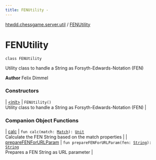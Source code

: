```yaml
---
title: FENUtility - 
---
```


[htwdd.chessgame.server.util](../index.html) / [FENUtility](./index.html)

# FENUtility

`class FENUtility`

Utility class to handle a String as Forsyth-Edwards-Notation (FEN)

**Author**
Felix Dimmel

### Constructors

| [&lt;init&gt;](-init-.html) | `FENUtility()`<br>Utility class to handle a String as Forsyth-Edwards-Notation (FEN) |

### Companion Object Functions

| [calc](calc.html) | `fun calc(match: `[`Match`](../../htwdd.chessgame.server.model/-match/index.html)`): `[`Unit`](https://kotlinlang.org/api/latest/jvm/stdlib/kotlin/-unit/index.html)<br>Calculate the FEN String based on the match properties |
| [prepareFENForURLParam](prepare-f-e-n-for-u-r-l-param.html) | `fun prepareFENForURLParam(fen: `[`String`](https://kotlinlang.org/api/latest/jvm/stdlib/kotlin/-string/index.html)`): `[`String`](https://kotlinlang.org/api/latest/jvm/stdlib/kotlin/-string/index.html)<br>Prepares a FEN String as URL parameter |

